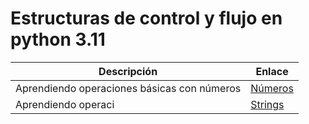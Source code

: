 # Estructuras de control y flujo en python 3.11

| Descripción                                  |Enlace|
|----------------------------------------------|------|
| Aprendiendo operaciones básicas con números  |[Números](./1_numbers/README.md)|
| Aprendiendo operaci |[Strings](./2_strings/README.md)|